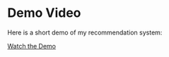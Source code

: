 # Demo Video

Here is a short demo of my recommendation system:

[Watch the Demo](https://youtu.be/vGFL5xA7Qu0)
